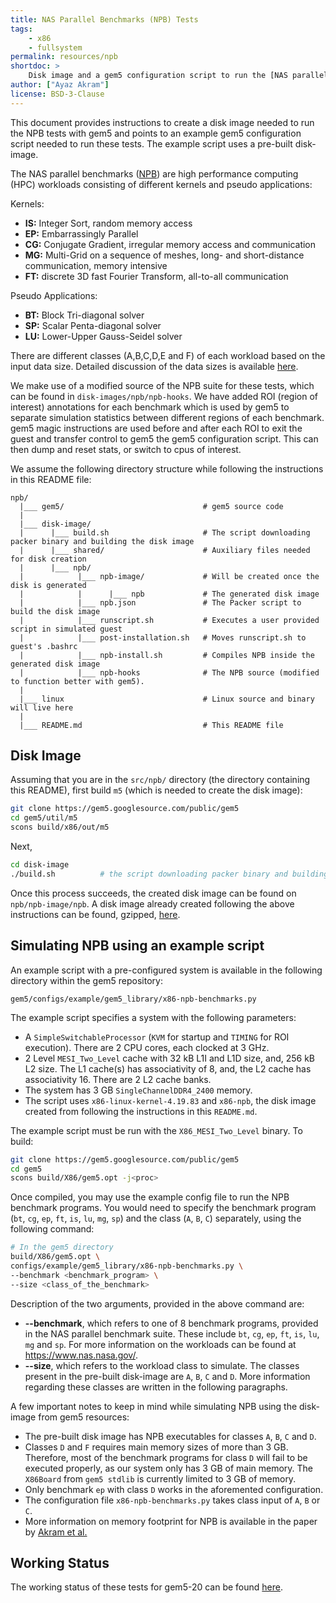 ```yaml
---
title: NAS Parallel Benchmarks (NPB) Tests
tags:
    - x86
    - fullsystem
permalink: resources/npb
shortdoc: >
    Disk image and a gem5 configuration script to run the [NAS parallel benchmarks](https://www.nas.nasa.gov/).
author: ["Ayaz Akram"]
license: BSD-3-Clause
---
```


This document provides instructions to create a disk image needed to run the NPB tests with gem5 and points to an example gem5 configuration script needed to run these tests. The example script uses a pre-built disk-image.

The NAS parallel benchmarks ([NPB](https://www.nas.nasa.gov/)) are high performance computing (HPC) workloads consisting of different kernels and pseudo applications:

Kernels:
- **IS:** Integer Sort, random memory access
- **EP:** Embarrassingly Parallel
- **CG:** Conjugate Gradient, irregular memory access and communication
- **MG:** Multi-Grid on a sequence of meshes, long- and short-distance communication, memory intensive
- **FT:** discrete 3D fast Fourier Transform, all-to-all communication

Pseudo Applications:
- **BT:** Block Tri-diagonal solver
- **SP:** Scalar Penta-diagonal solver
- **LU:** Lower-Upper Gauss-Seidel solver

There are different classes (A,B,C,D,E and F) of each workload based on the input data size. Detailed discussion of the data sizes is available [here](https://www.nas.nasa.gov/publications/npb_problem_sizes.html).

We make use of a modified source of the NPB suite for these tests, which can be found in `disk-images/npb/npb-hooks`.
We have added ROI (region of interest) annotations for each benchmark which is used by gem5 to separate simulation statistics between different regions of each benchmark. gem5 magic instructions are used before and after each ROI to exit the guest and transfer control to gem5 the gem5 configuration script. This can then dump and reset stats, or switch to cpus of interest.

We assume the following directory structure while following the instructions in this README file:

```
npb/
  |___ gem5/                               # gem5 source code
  |
  |___ disk-image/
  |      |___ build.sh                     # The script downloading packer binary and building the disk image
  |      |___ shared/                      # Auxiliary files needed for disk creation
  |      |___ npb/
  |            |___ npb-image/             # Will be created once the disk is generated
  |            |      |___ npb             # The generated disk image
  |            |___ npb.json               # The Packer script to build the disk image
  |            |___ runscript.sh           # Executes a user provided script in simulated guest
  |            |___ post-installation.sh   # Moves runscript.sh to guest's .bashrc
  |            |___ npb-install.sh         # Compiles NPB inside the generated disk image
  |            |___ npb-hooks              # The NPB source (modified to function better with gem5).
  |
  |___ linux                               # Linux source and binary will live here
  |
  |___ README.md                           # This README file
```

## Disk Image

Assuming that you are in the `src/npb/` directory (the directory containing this README), first build `m5` (which is needed to create the disk image):

```sh
git clone https://gem5.googlesource.com/public/gem5
cd gem5/util/m5
scons build/x86/out/m5
```

Next,

```sh
cd disk-image
./build.sh          # the script downloading packer binary and building the disk image
```

Once this process succeeds, the created disk image can be found on `npb/npb-image/npb`.
A disk image already created following the above instructions can be found, gzipped, [here](http://dist.gem5.org/dist/v21-2/images/x86/ubuntu-18-04/npb.img.gz).

## Simulating NPB using an example script

An example script with a pre-configured system is available in the following directory within the gem5 repository:

```
gem5/configs/example/gem5_library/x86-npb-benchmarks.py
```

The example script specifies a system with the following parameters:

* A `SimpleSwitchableProcessor` (`KVM` for startup and `TIMING` for ROI execution). There are 2 CPU cores, each clocked at 3 GHz.
* 2 Level `MESI_Two_Level` cache with 32 kB L1I and L1D size, and, 256 kB L2 size. The L1 cache(s) has associativity of 8, and, the L2 cache has associativity 16. There are 2 L2 cache banks.
* The system has 3 GB `SingleChannelDDR4_2400` memory.
* The script uses `x86-linux-kernel-4.19.83` and `x86-npb`, the disk image created from following the instructions in this `README.md`.

The example script must be run with the `X86_MESI_Two_Level` binary. To build:

```sh
git clone https://gem5.googlesource.com/public/gem5
cd gem5
scons build/X86/gem5.opt -j<proc>
```
Once compiled, you may use the example config file to run the NPB benchmark programs. You would need to specify the benchmark program (`bt`, `cg`, `ep`, `ft`, `is`, `lu`, `mg`, `sp`) and the class (`A`, `B`, `C`) separately, using the following command:

```sh
# In the gem5 directory
build/X86/gem5.opt \
configs/example/gem5_library/x86-npb-benchmarks.py \
--benchmark <benchmark_program> \
--size <class_of_the_benchmark>
```

Description of the two arguments, provided in the above command are:
* **--benchmark**, which refers to one of 8 benchmark programs, provided in the NAS parallel benchmark suite. These include `bt`, `cg`, `ep`, `ft`, `is`, `lu`, `mg` and `sp`. For more information on the workloads can be found at <https://www.nas.nasa.gov/>.
* **--size**, which refers to the workload class to simulate. The classes present in the pre-built disk-image are `A`, `B`, `C` and `D`. More information regarding these classes are written in the following paragraphs.

A few important notes to keep in mind while simulating NPB using the disk-image from gem5 resources:

* The pre-built disk image has NPB executables for classes `A`, `B`, `C` and `D`.
* Classes `D` and `F` requires main memory sizes of more than 3 GB. Therefore, most of the benchmark programs for class `D` will fail to be executed properly, as our system only has 3 GB of main memory. The `X86Board` from `gem5 stdlib` is currently limited to 3 GB of memory.
* Only benchmark `ep` with class `D` works in the aforemented configuration.
* The configuration file `x86-npb-benchmarks.py` takes class input of `A`, `B` or `C`.
* More information on memory footprint for NPB is available in the paper by [Akram et al.](https://arxiv.org/abs/2010.13216)

## Working Status

The working status of these tests for gem5-20 can be found [here](https://www.gem5.org/documentation/benchmark_status/gem5-20#npb-tests).
